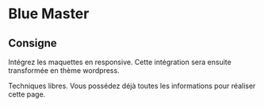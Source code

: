 # Blue Master

## Consigne

Intégrez les maquettes en responsive.
Cette intégration sera ensuite transformée en thème wordpress.

Techniques libres.
Vous possédez déjà toutes les informations pour réaliser cette page.


